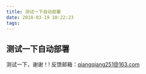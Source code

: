 ```yaml
---
title: 测试一下自动部署
date: 2018-03-19 10:22:23
tags:
---
```

## 测试一下自动部署

测试一下，谢谢！!
反馈邮箱：qiangqiang251@163.com
